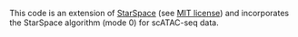 This code is an extension of [StarSpace](https://github.com/facebookresearch/StarSpace) (see [MIT license](StarSpace-MIT-License.md)) and incorporates the StarSpace algorithm (mode 0) for scATAC-seq data.
